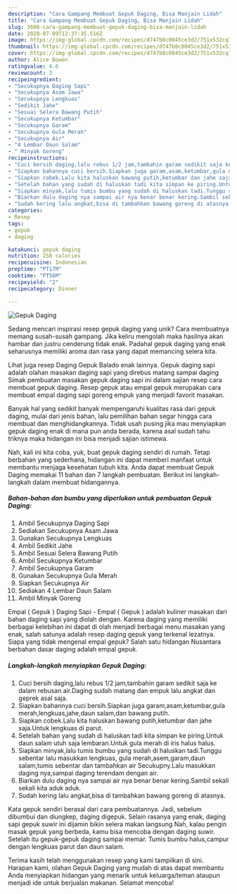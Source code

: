 ```yaml
---
description: "Cara Gampang Membuat Gepuk Daging, Bisa Manjain Lidah"
title: "Cara Gampang Membuat Gepuk Daging, Bisa Manjain Lidah"
slug: 3606-cara-gampang-membuat-gepuk-daging-bisa-manjain-lidah
date: 2020-07-09T12:37:35.516Z
image: https://img-global.cpcdn.com/recipes/d747b8c0045ce3d2/751x532cq70/gepuk-daging-foto-resep-utama.jpg
thumbnail: https://img-global.cpcdn.com/recipes/d747b8c0045ce3d2/751x532cq70/gepuk-daging-foto-resep-utama.jpg
cover: https://img-global.cpcdn.com/recipes/d747b8c0045ce3d2/751x532cq70/gepuk-daging-foto-resep-utama.jpg
author: Alice Bowen
ratingvalue: 4.6
reviewcount: 3
recipeingredient:
- "Secukupnya Daging Sapi"
- "Secukupnya Asam Jawa"
- "Secukupnya Lengkuas"
- "Sedikit Jahe"
- "Sesuai Selera Bawang Putih"
- "Secukupnya Ketumbar"
- "Secukupnya Garam"
- "Secukupnya Gula Merah"
- "Secukupnya Air"
- "4 Lembar Daun Salam"
- " Minyak Goreng"
recipeinstructions:
- "Cuci bersih daging,lalu rebus 1/2 jam,tambahin garam sedikit saja ke dalam rebusan air.Daging sudah matang dan empuk lalu angkat dan geprek asal saja."
- "Siapkan bahannya cuci bersih.Siapkan juga garam,asam,ketumbar,gula merah,lengkuas,jahe,daun salam,dan bawang putih."
- "Siapkan cobek.Lalu kita haluskan bawang putih,ketumbar dan jahe saja.Untuk lengkuas di parut."
- "Setelah bahan yang sudah di haluskan tadi kita simpan ke piring.Untuk daun salam utuh saja lembaran.Untuk gula merah di iris halus halus."
- "Siapkan minyak,lalu tumis bumbu yang sudah di haluskan tadi.Tunggu sebentar lalu masukkan lengkuas, gula merah,asem,garam,daun salam,tumis sebentar dan tambahkan air Secukupny.Lalu masukkan daging nya,sampai daging terendam dengan air."
- "Biarkan dulu daging nya sampai air nya benar benar kering.Sambil sekali sekali kita aduk aduk."
- "Sudah kering lalu angkat,bisa di tambahkan bawang goreng di atasnya."
categories:
- Resep
tags:
- gepuk
- daging

katakunci: gepuk daging 
nutrition: 258 calories
recipecuisine: Indonesian
preptime: "PT17M"
cooktime: "PT56M"
recipeyield: "2"
recipecategory: Dinner

---
```



![Gepuk Daging](https://img-global.cpcdn.com/recipes/d747b8c0045ce3d2/751x532cq70/gepuk-daging-foto-resep-utama.jpg)

Sedang mencari inspirasi resep gepuk daging yang unik? Cara membuatnya memang susah-susah gampang. Jika keliru mengolah maka hasilnya akan hambar dan justru cenderung tidak enak. Padahal gepuk daging yang enak seharusnya memiliki aroma dan rasa yang dapat memancing selera kita.

Lihat juga resep Daging Gepuk Balado enak lainnya. Gepuk daging sapi adalah olahan masakan daging sapi yang direbus matang sampai daging Simak pembuatan masakan gepuk daging sapi ini dalam sajian resep cara membuat gepuk daging. Resep gepuk atau empal gepuk merupakan cara membuat empal daging sapi goreng empuk yang menjadi favorit masakan.

Banyak hal yang sedikit banyak mempengaruhi kualitas rasa dari gepuk daging, mulai dari jenis bahan, lalu pemilihan bahan segar hingga cara membuat dan menghidangkannya. Tidak usah pusing jika mau menyiapkan gepuk daging enak di mana pun anda berada, karena asal sudah tahu triknya maka hidangan ini bisa menjadi sajian istimewa.


Nah, kali ini kita coba, yuk, buat gepuk daging sendiri di rumah. Tetap berbahan yang sederhana, hidangan ini dapat memberi manfaat untuk membantu menjaga kesehatan tubuh kita. Anda dapat membuat Gepuk Daging memakai 11 bahan dan 7 langkah pembuatan. Berikut ini langkah-langkah dalam membuat hidangannya.

<!--inarticleads1-->

##### Bahan-bahan dan bumbu yang diperlukan untuk pembuatan Gepuk Daging:

1. Ambil Secukupnya Daging Sapi
1. Sediakan Secukupnya Asam Jawa
1. Gunakan Secukupnya Lengkuas
1. Ambil Sedikit Jahe
1. Ambil Sesuai Selera Bawang Putih
1. Ambil Secukupnya Ketumbar
1. Ambil Secukupnya Garam
1. Gunakan Secukupnya Gula Merah
1. Siapkan Secukupnya Air
1. Sediakan 4 Lembar Daun Salam
1. Ambil  Minyak Goreng


Empal ( Gepuk ) Daging Sapi - Empal ( Gepuk ) adalah kuliner masakan dari bahan daging sapi yang diolah dengan. Karena daging yang memiliki berbagai kelebihan ini dapat di olah menjadi berbagai menu masakan yang enak, salah satunya adalah resep daging gepuk yang terkenal lezatnya. Siapa yang tidak mengenal empal gepuk? Salah satu hidangan Nusantara berbahan dasar daging adalah empal gepuk. 

<!--inarticleads2-->

##### Langkah-langkah menyiapkan Gepuk Daging:

1. Cuci bersih daging,lalu rebus 1/2 jam,tambahin garam sedikit saja ke dalam rebusan air.Daging sudah matang dan empuk lalu angkat dan geprek asal saja.
1. Siapkan bahannya cuci bersih.Siapkan juga garam,asam,ketumbar,gula merah,lengkuas,jahe,daun salam,dan bawang putih.
1. Siapkan cobek.Lalu kita haluskan bawang putih,ketumbar dan jahe saja.Untuk lengkuas di parut.
1. Setelah bahan yang sudah di haluskan tadi kita simpan ke piring.Untuk daun salam utuh saja lembaran.Untuk gula merah di iris halus halus.
1. Siapkan minyak,lalu tumis bumbu yang sudah di haluskan tadi.Tunggu sebentar lalu masukkan lengkuas, gula merah,asem,garam,daun salam,tumis sebentar dan tambahkan air Secukupny.Lalu masukkan daging nya,sampai daging terendam dengan air.
1. Biarkan dulu daging nya sampai air nya benar benar kering.Sambil sekali sekali kita aduk aduk.
1. Sudah kering lalu angkat,bisa di tambahkan bawang goreng di atasnya.


Kata gepuk sendiri berasal dari cara pembuatannya. Jadi, sebelum dibumbui dan diungkep, daging digepuk. Selain rasanya yang enak, daging sapi gepuk suwir ini dijamin bikin selera makan langsung Nah, kalau pengin masak gepuk yang berbeda, kamu bisa mencoba dengan daging suwir. Setelah itu gepuk-gepuk daging sampai memar. Tumis bumbu halus,campur dengan lengkuas parut dan daun salam. 

Terima kasih telah menggunakan resep yang kami tampilkan di sini. Harapan kami, olahan Gepuk Daging yang mudah di atas dapat membantu Anda menyiapkan hidangan yang menarik untuk keluarga/teman ataupun menjadi ide untuk berjualan makanan. Selamat mencoba!
